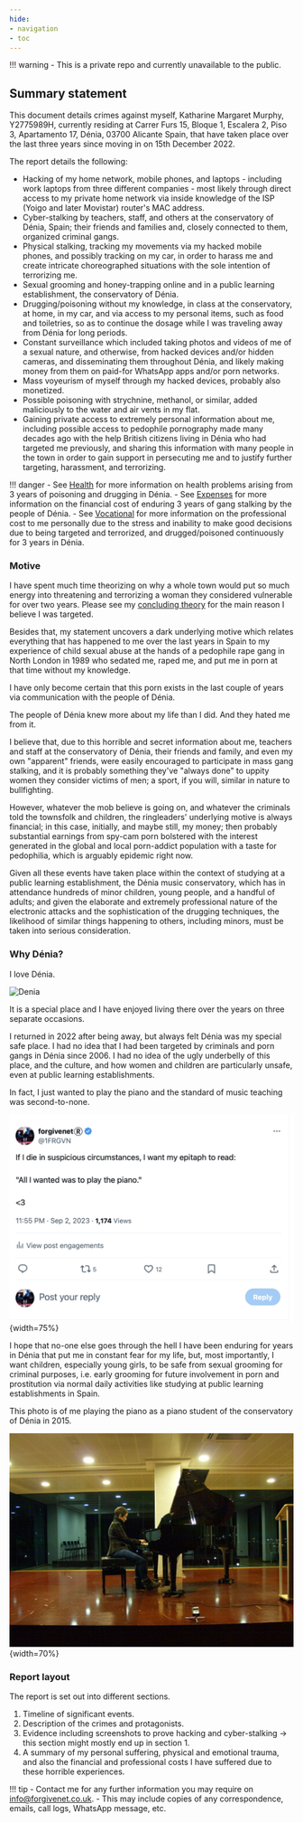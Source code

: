 ```yaml
---
hide:
- navigation
- toc
---
```


!!! warning
    - This is a private repo and currently unavailable to the public.

## Summary statement

This document details crimes against myself, Katharine Margaret Murphy, Y2775989H, currently residing at Carrer Furs 15, Bloque 1, Escalera 2, Piso 3, Apartamento 17, Dénia, 03700 Alicante Spain, that have taken place over the last three years since moving in on 15th December 2022.

The report details the following:

- Hacking of my home network, mobile phones, and laptops - including work laptops from three different companies - most likely through direct access to my private home network via inside knowledge of the ISP (Yoigo and later Movistar) router's MAC address.
- Cyber-stalking by teachers, staff, and others at the conservatory of Dénia, Spain; their friends and families and, closely connected to them, organized criminal gangs.
- Physical stalking, tracking my movements via my hacked mobile phones, and possibly tracking on my car, in order to harass me and create intricate choreographed situations with the sole intention of terrorizing me.
- Sexual grooming and honey-trapping online and in a public learning establishment, the conservatory of Dénia.
- Drugging/poisoning without my knowledge, in class at the conservatory, at home, in my car, and via access to my personal items, such as food and toiletries, so as to continue the dosage while I was traveling away from Dénia for long periods.
- Constant surveillance which included taking photos and videos of me of a sexual nature, and otherwise, from hacked devices and/or hidden cameras, and disseminating them throughout Dénia, and likely making money from them on paid-for WhatsApp apps and/or porn networks.
- Mass voyeurism of myself through my hacked devices, probably also monetized.
- Possible poisoning with strychnine, methanol, or similar, added maliciously to the water and air vents in my flat.
- Gaining private access to extremely personal information about me, including possible access to pedophile pornography made many decades ago with the help British citizens living in Dénia who had targeted me previously, and sharing this information with many people in the town in order to gain support in persecuting me and to justify further targeting, harassment, and terrorizing.

!!! danger
    - See [Health](personal/health.md) for more information on health problems arising from 3 years of poisoning and drugging in Dénia.
    - See [Expenses](personal/expenses.md) for more information on the financial cost of enduring 3 years of gang stalking by the people of Dénia.
    - See [Vocational](personal/vocational.md) for more information on the professional cost to me personally due to the stress and inability to make good decisions due to being targeted and terrorized, and drugged/poisoned continuously for 3 years in Dénia.

### Motive

I have spent much time theorizing on why a whole town would put so much energy into threatening and terrorizing a woman they considered vulnerable for over two years. Please see my [concluding theory](theories.md) for the main reason I believe I was targeted.

Besides that, my statement uncovers a dark underlying motive which relates everything that has happened to me over the last years in Spain to my experience of child sexual abuse at the hands of a pedophile rape gang in North London in 1989 who sedated me, raped me, and put me in porn at that time without my knowledge.

I have only become certain that this porn exists in the last couple of years via communication with the people of Dénia.

The people of Dénia knew more about my life than I did. And they hated me from it.

I believe that, due to this horrible and secret information about me, teachers and staff at the conservatory of Dénia, their friends and family, and even my own "apparent" friends, were easily encouraged to participate in mass gang stalking, and it is probably something they've "always done" to uppity women they consider victims of men; a sport, if you will, similar in nature to bullfighting.

However, whatever the mob believe is going on, and whatever the criminals told the townsfolk and children, the ringleaders' underlying motive is always financial; in this case, initially, and maybe still, my money; then probably substantial earnings from spy-cam porn bolstered with the interest generated in the global and local porn-addict population with a taste for pedophilia, which is arguably epidemic right now. 

Given all these events have taken place within the context of studying at a public learning establishment, the Dénia music conservatory, which has in attendance hundreds of minor children, young people, and a handful of adults; and given the elaborate and extremely professional nature of the electronic attacks and the sophistication of the drugging techniques, the likelihood of similar things happening to others, including minors, must be taken into serious consideration.

### Why Dénia?

I love Dénia. 

![Denia](content/images/denia.avif)

It is a special place and I have enjoyed living there over the years on three separate occasions. 

I returned in 2022 after being away, but always felt Dénia was my special safe place. I had no idea that I had been targeted by criminals and porn gangs in Dénia since 2006. I had no idea of the ugly underbelly of this place, and the culture, and how women and children are particularly unsafe, even at public learning establishments.

In fact, I just wanted to play the piano and the standard of music teaching was second-to-none. 

![All I wanted was to play the piano](content/tweets/all-i-wanted.png){width=75%}

I hope that no-one else goes through the hell I have been enduring for years in Dénia that put me in constant fear for my life, but, most importantly, I want children, especially young girls, to be safe from sexual grooming for criminal purposes, i.e. early grooming for future involvement in porn and prostitution via normal daily activities like studying at public learning establishments in Spain.

This photo is of me playing the piano as a piano student of the conservatory of Dénia in 2015.

![Katharine Murphy plays the piano at the boat club in Dénia in 2015](content/images/katharine-pianist.jpg){width=70%}

### Report layout

The report is set out into different sections.

1. Timeline of significant events.
2. Description of the crimes and protagonists.
3. Evidence including screenshots to prove hacking and cyber-stalking -> this section might mostly end up in section 1.
4. A summary of my personal suffering, physical and emotional trauma, and also the financial and professional costs I have suffered due to these horrible experiences.

!!! tip
    - Contact me for any further information you may require on info@forgivenet.co.uk.
    - This may include copies of any correspondence, emails, call logs, WhatsApp message, etc.
